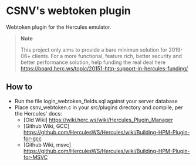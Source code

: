 # CSNV's webtoken plugin

Webtoken plugin for the Hercules emulator.

> **Note**
>
> This project only aims to provide a bare minimun solution for 2019-06+ clients.
For a more functional, feature rich, better security and better performance solution, help funding the real deal here https://board.herc.ws/topic/20151-http-support-in-hercules-funding/


## How to
- Run the file login_webtoken_fields.sql against your server database
- Place csnv_webtoken.c in your src/plugins directory and compile, per the Hercules' docs:
  - [Old Wiki] https://wiki.herc.ws/wiki/Hercules_Plugin_Manager
  - [Github Wiki, GCC] https://github.com/HerculesWS/Hercules/wiki/Building-HPM-Plugin-for-gcc
  - [Github Wiki, msvc] https://github.com/HerculesWS/Hercules/wiki/Building-HPM-Plugin-for-MSVC